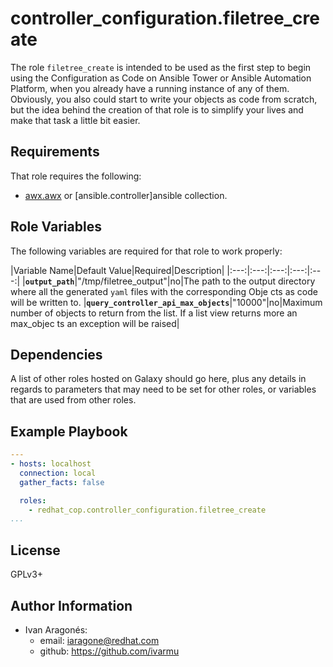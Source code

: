 controller_configuration.filetree_create
=========

The role `filetree_create` is intended to be used as the first step to begin using the Configuration as Code on Ansible Tower or Ansible Automation Platform, when you already have a running instance of any of them. Obviously, you also could start to write your objects as code from scratch, but the idea behind the creation of that role is to simplify your lives and make that task a little bit easier.

Requirements
------------

That role requires the following:

- [awx.awx](https://docs.ansible.com/ansible/latest/collections/awx/awx/index.html) or [ansible.controller]ansible collection.

Role Variables
--------------

The following variables are required for that role to work properly:

|Variable Name|Default Value|Required|Description|
|:---:|:---:|:---:|:---:|:---:|
|**`output_path`**|"/tmp/filetree_output"|no|The path to the output directory where all the generated `yaml` files with the corresponding Obje    cts as code will be written to.
|**`query_controller_api_max_objects`**|"10000"|no|Maximum number of objects to return from the list. If a list view returns more an max_objec    ts an exception will be raised|


Dependencies
------------

A list of other roles hosted on Galaxy should go here, plus any details in regards to parameters that may need to be set for other roles, or variables that are used from other roles.

Example Playbook
----------------

```yaml
---
- hosts: localhost
  connection: local
  gather_facts: false

  roles:
    - redhat_cop.controller_configuration.filetree_create
...
```

License
-------

GPLv3+

Author Information
------------------

- Ivan Aragonés:
  - email: <iaragone@redhat.com>
  - github: https://github.com/ivarmu
